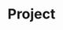 ---
layout: list
title: Project
slug: project
menu: True
submenu: True
order: 8
description: >
   프로젝트 회고 및 정리 
---